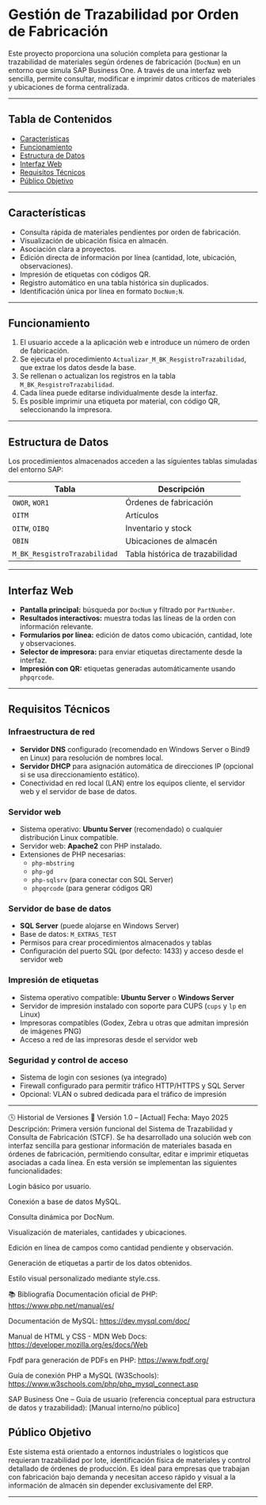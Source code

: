 # Gestión de Trazabilidad por Orden de Fabricación

Este proyecto proporciona una solución completa para gestionar la trazabilidad de materiales según órdenes de fabricación (`DocNum`) en un entorno que simula SAP Business One. A través de una interfaz web sencilla, permite consultar, modificar e imprimir datos críticos de materiales y ubicaciones de forma centralizada.

---

## Tabla de Contenidos

- [Características](#características)
- [Funcionamiento](#funcionamiento)
- [Estructura de Datos](#estructura-de-datos)
- [Interfaz Web](#interfaz-web)
- [Requisitos Técnicos](#requisitos-técnicos)
- [Público Objetivo](#público-objetivo)

---

## Características

- Consulta rápida de materiales pendientes por orden de fabricación.
- Visualización de ubicación física en almacén.
- Asociación clara a proyectos.
- Edición directa de información por línea (cantidad, lote, ubicación, observaciones).
- Impresión de etiquetas con códigos QR.
- Registro automático en una tabla histórica sin duplicados.
- Identificación única por línea en formato `DocNum;N`.

---

## Funcionamiento

1. El usuario accede a la aplicación web e introduce un número de orden de fabricación.
2. Se ejecuta el procedimiento `Actualizar_M_BK_ResgistroTrazabilidad`, que extrae los datos desde la base.
3. Se rellenan o actualizan los registros en la tabla `M_BK_ResgistroTrazabilidad`.
4. Cada línea puede editarse individualmente desde la interfaz.
5. Es posible imprimir una etiqueta por material, con código QR, seleccionando la impresora.

---

## Estructura de Datos

Los procedimientos almacenados acceden a las siguientes tablas simuladas del entorno SAP:

| Tabla         | Descripción                        |
|---------------|------------------------------------|
| `OWOR`, `WOR1`| Órdenes de fabricación             |
| `OITM`        | Artículos                          |
| `OITW`, `OIBQ`| Inventario y stock                 |
| `OBIN`        | Ubicaciones de almacén            |
| `M_BK_ResgistroTrazabilidad` | Tabla histórica de trazabilidad |

---

## Interfaz Web

- **Pantalla principal:** búsqueda por `DocNum` y filtrado por `PartNumber`.
- **Resultados interactivos:** muestra todas las líneas de la orden con información relevante.
- **Formularios por línea:** edición de datos como ubicación, cantidad, lote y observaciones.
- **Selector de impresora:** para enviar etiquetas directamente desde la interfaz.
- **Impresión con QR:** etiquetas generadas automáticamente usando `phpqrcode`.

---

## Requisitos Técnicos

### Infraestructura de red

- **Servidor DNS** configurado (recomendado en Windows Server o Bind9 en Linux) para resolución de nombres local.
- **Servidor DHCP** para asignación automática de direcciones IP (opcional si se usa direccionamiento estático).
- Conectividad en red local (LAN) entre los equipos cliente, el servidor web y el servidor de base de datos.

### Servidor web

- Sistema operativo: **Ubuntu Server** (recomendado) o cualquier distribución Linux compatible.
- Servidor web: **Apache2** con PHP instalado.
- Extensiones de PHP necesarias:
  - `php-mbstring`
  - `php-gd`
  - `php-sqlsrv` (para conectar con SQL Server)
  - `phpqrcode` (para generar códigos QR)

### Servidor de base de datos

- **SQL Server** (puede alojarse en Windows Server)
- Base de datos: `M_EXTRAS_TEST`
- Permisos para crear procedimientos almacenados y tablas
- Configuración del puerto SQL (por defecto: 1433) y acceso desde el servidor web

### Impresión de etiquetas

- Sistema operativo compatible: **Ubuntu Server** o **Windows Server**
- Servidor de impresión instalado con soporte para CUPS (`cups` y `lp` en Linux)
- Impresoras compatibles (Godex, Zebra u otras que admitan impresión de imágenes PNG)
- Acceso a red de las impresoras desde el servidor web

### Seguridad y control de acceso

- Sistema de login con sesiones (ya integrado)
- Firewall configurado para permitir tráfico HTTP/HTTPS y SQL Server
- Opcional: VLAN o subred dedicada para el tráfico de impresión

---

🕓 Historial de Versiones
📌 Versión 1.0 – [Actual]
Fecha: Mayo 2025
Descripción:
Primera versión funcional del Sistema de Trazabilidad y Consulta de Fabricación (STCF).
Se ha desarrollado una solución web con interfaz sencilla para gestionar información de materiales basada en órdenes de fabricación, permitiendo consultar, editar e imprimir etiquetas asociadas a cada línea.
En esta versión se implementan las siguientes funcionalidades:

Login básico por usuario.

Conexión a base de datos MySQL.

Consulta dinámica por DocNum.

Visualización de materiales, cantidades y ubicaciones.

Edición en línea de campos como cantidad pendiente y observación.

Generación de etiquetas a partir de los datos obtenidos.

Estilo visual personalizado mediante style.css.

📚 Bibliografía
Documentación oficial de PHP: https://www.php.net/manual/es/

Documentación de MySQL: https://dev.mysql.com/doc/

Manual de HTML y CSS - MDN Web Docs: https://developer.mozilla.org/es/docs/Web

Fpdf para generación de PDFs en PHP: https://www.fpdf.org/

Guía de conexión PHP a MySQL (W3Schools): https://www.w3schools.com/php/php_mysql_connect.asp

SAP Business One – Guía de usuario (referencia conceptual para estructura de datos y trazabilidad): [Manual interno/no público]

## Público Objetivo

Este sistema está orientado a entornos industriales o logísticos que requieran trazabilidad por lote, identificación física de materiales y control detallado de órdenes de producción. Es ideal para empresas que trabajan con fabricación bajo demanda y necesitan acceso rápido y visual a la información de almacén sin depender exclusivamente del ERP.

---
